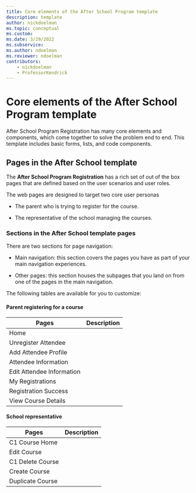 ```yaml
---
title: Core elements of the After School Program template
description: template
author: nickdoelman
ms.topic: conceptual
ms.custom: 
ms.date: 3/29/2022
ms.subservice:
ms.author: ndoelman
ms.reviewer: ndoelman
contributors:
    - nickdoelman
    - ProfessorKendrick
---
```


# Core elements of the After School Program template

After School Program Registration has many core elements and components, which come together to solve the problem end to end. This template includes basic forms, lists, and code components.

## Pages in the After School template

The **After School Program Registration** has a rich set of out of the box pages that are defined based on the user scenarios and user roles.

The web pages are designed to target two core user personas

- The parent who is trying to register for the course.

- The representative of the school managing the courses.

### Sections in the After School template pages

There are two sections for page navigation:

- Main navigation: this section covers the pages you have as part of your main navigation experiences.

- Other pages: this section houses the subpages that you land on from one of the pages in the main navigation.

The following tables are available for you to customize:

#### Parent registering for a course

| **Pages** | **Description** |
|-----------|-----------------|
| Home      | |
| Unregister Attendee | |
| Add Attendee Profile | | 
| Attendee Information | |
| Edit Attendee Information | |
| My Registrations | |
| Registration Success | |
| View Course Details | |


#### School representative

| **Pages** | **Description** |
|-----------|-----------------|
| C1 Course Home | |
| Edit Course | |
| C1 Delete Course | |
| Create Course | |
| Duplicate Course | |
